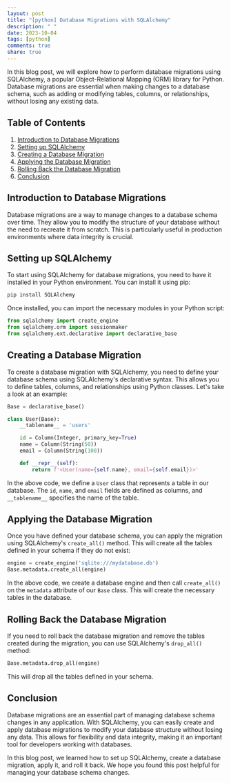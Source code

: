 ```yaml
---
layout: post
title: "[python] Database Migrations with SQLAlchemy"
description: " "
date: 2023-10-04
tags: [python]
comments: true
share: true
---
```


In this blog post, we will explore how to perform database migrations using SQLAlchemy, a popular Object-Relational Mapping (ORM) library for Python. Database migrations are essential when making changes to a database schema, such as adding or modifying tables, columns, or relationships, without losing any existing data.

## Table of Contents
1. [Introduction to Database Migrations](#introduction-to-database-migrations)
2. [Setting up SQLAlchemy](#setting-up-sqlalchemy)
3. [Creating a Database Migration](#creating-a-database-migration)
4. [Applying the Database Migration](#applying-the-database-migration)
5. [Rolling Back the Database Migration](#rolling-back-the-database-migration)
6. [Conclusion](#conclusion)

## Introduction to Database Migrations

Database migrations are a way to manage changes to a database schema over time. They allow you to modify the structure of your database without the need to recreate it from scratch. This is particularly useful in production environments where data integrity is crucial.

## Setting up SQLAlchemy

To start using SQLAlchemy for database migrations, you need to have it installed in your Python environment. You can install it using pip:

```python
pip install SQLAlchemy
```

Once installed, you can import the necessary modules in your Python script:

```python
from sqlalchemy import create_engine
from sqlalchemy.orm import sessionmaker
from sqlalchemy.ext.declarative import declarative_base
```

## Creating a Database Migration

To create a database migration with SQLAlchemy, you need to define your database schema using SQLAlchemy's declarative syntax. This allows you to define tables, columns, and relationships using Python classes. Let's take a look at an example:

```python
Base = declarative_base()

class User(Base):
    __tablename__ = 'users'

    id = Column(Integer, primary_key=True)
    name = Column(String(50))
    email = Column(String(100))

    def __repr__(self):
        return f'<User(name={self.name}, email={self.email})>'
```

In the above code, we define a `User` class that represents a table in our database. The `id`, `name`, and `email` fields are defined as columns, and `__tablename__` specifies the name of the table.

## Applying the Database Migration

Once you have defined your database schema, you can apply the migration using SQLAlchemy's `create_all()` method. This will create all the tables defined in your schema if they do not exist:

```python
engine = create_engine('sqlite:///mydatabase.db')
Base.metadata.create_all(engine)
```

In the above code, we create a database engine and then call `create_all()` on the `metadata` attribute of our `Base` class. This will create the necessary tables in the database.

## Rolling Back the Database Migration

If you need to roll back the database migration and remove the tables created during the migration, you can use SQLAlchemy's `drop_all()` method:

```python
Base.metadata.drop_all(engine)
```

This will drop all the tables defined in your schema.

## Conclusion

Database migrations are an essential part of managing database schema changes in any application. With SQLAlchemy, you can easily create and apply database migrations to modify your database structure without losing any data. This allows for flexibility and data integrity, making it an important tool for developers working with databases.

In this blog post, we learned how to set up SQLAlchemy, create a database migration, apply it, and roll it back. We hope you found this post helpful for managing your database schema changes.